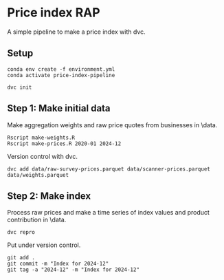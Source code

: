 # Price index RAP

A simple pipeline to make a price index with dvc.

## Setup

```
conda env create -f environment.yml
conda activate price-index-pipeline

dvc init
```

## Step 1: Make initial data

Make aggregation weights and raw price quotes from businesses in \data.

```
Rscript make-weights.R
Rscript make-prices.R 2020-01 2024-12
```

Version control with dvc.

```
dvc add data/raw-survey-prices.parquet data/scanner-prices.parquet data/weights.parquet
```

## Step 2: Make index

Process raw prices and make a time series of index values and product
contribution in \data.

```
dvc repro
```

Put under version control.

```
git add .
git commit -m "Index for 2024-12"
git tag -a "2024-12" -m "Index for 2024-12"
```